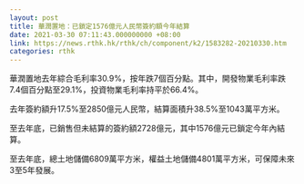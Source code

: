 ```yaml
---
layout: post
title: 華潤置地：已鎖定1576億元人民幣簽約額今年結算
date: 2021-03-30 07:11:43.000000000 +08:00
link: https://news.rthk.hk/rthk/ch/component/k2/1583282-20210330.htm
categories: rthk
---
```


華潤置地去年綜合毛利率30.9%，按年跌7個百分點。其中，開發物業毛利率跌7.4個百分點至29.1%，投資物業毛利率持平於66.4%。

去年簽約額升17.5%至2850億元人民幣，結算面積升38.5%至1043萬平方米。

至去年底，已銷售但未結算的簽約額2728億元，其中1576億元已鎖定今年內結算。

至去年底，總土地儲備6809萬平方米，權益土地儲備4801萬平方米，可保障未來3至5年發展。
